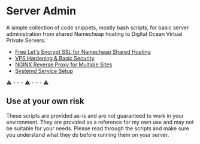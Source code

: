# Server Admin
A simple collection of code snippets, mostly bash scripts, for basic server administration from shared Namecheap hosting to Digital Ocean Virtual Private Servers.

- [Free Let's Encrypt SSL for Namecheap Shared Hosting](https://github.com/matthewlarkin/server-admin/blob/main/namecheap-letsencrypt.md)
- [VPS Hardening & Basic Security](https://github.com/matthewlarkin/server-admin/blob/main/vps-hardening.md)
- [NGINX Reverse Proxy for Multiple Sites](https://github.com/matthewlarkin/server-admin/blob/main/nginx-reverse-proxy.md)
- [Systemd Service Setup](https://github.com/matthewlarkin/server-admin/blob/main/systemd-services.md)

⚠️ - - - ⚠️ - - - ⚠️

## Use at your own risk
These scripts are provided as-is and are not guaranteed to work in your environment. They are provided as a reference for my own use and may not be suitable for your needs. Please read through the scripts and make sure you understand what they do before running them on your server.